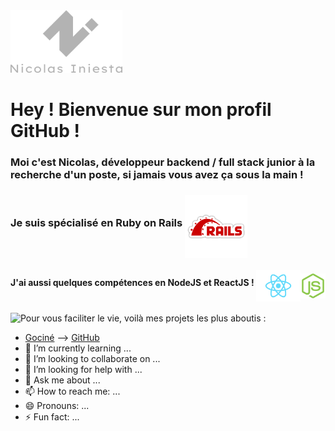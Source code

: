 <img align="" height="100" src="https://github.com/inicolas69/inicolas69/blob/master/images/logo-text-grey.png?raw=true">

# Hey ! Bienvenue sur mon profil GitHub !  

### Moi c'est Nicolas, développeur backend / full stack junior à la recherche d'un poste, si jamais vous avez ça sous la main !   
### Je suis spécialisé en Ruby on Rails <img align="middle" height="100" src="https://github.com/inicolas69/inicolas69/blob/master/images/pngegg.png?raw=true">

#### J'ai aussi quelques compétences en NodeJS et ReactJS ! <img align="middle" height="50" src="https://github.com/inicolas69/inicolas69/blob/master/images/reactjs.png?raw=true"><img align="middle" height="40" src="https://github.com/inicolas69/inicolas69/blob/master/images/nodejs.png?raw=true">


<img align="left" height="500" src="https://github.com/inicolas69/inicolas69/blob/master/images/DSCF0905.jpg?raw=true">

Pour vous faciliter le vie, voilà mes projets les plus aboutis :

- [Gociné](https://www.gocine.club) --> [GitHub](https://github.com/AmineNGB/Gocine)
- 🌱 I’m currently learning ...
- 👯 I’m looking to collaborate on ...
- 🤔 I’m looking for help with ...
- 💬 Ask me about ...
- 📫 How to reach me: ...
- 😄 Pronouns: ...
- ⚡ Fun fact: ...
